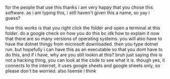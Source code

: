 

for the people that use this
thanks i am very happy that you chose this software.
as i am typing this, i still haven't given this a name, so yay i guess?

how this works is that you right click the folder and open a terminal at this folder. do a google check on how you do this bc idk how to explain it now that there are so many versions of operating systems. you will also have to have the dotnet thingy from microsoft downloaded. then you type dotnet run.
but hopefully i can have this as an executable so that you dont have to do this, and if i have, why are you still lookin at this? bruh
just saying this is not a hacking thing, you can look at the code to see what it is. though yes, it connects to the internet, it uses google sheets and google sheets only, so please don't be worried.
also lisense i think